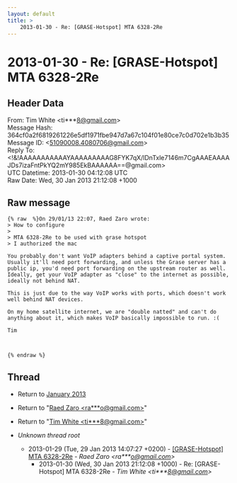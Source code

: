 ```yaml
---
layout: default
title: >
    2013-01-30 - Re: [GRASE-Hotspot] MTA 6328-2Re
---
```


# 2013-01-30 - Re: [GRASE-Hotspot] MTA 6328-2Re

## Header Data

From: Tim White \<ti***8@gmail.com\><br>
Message Hash: 364cf0a2f6819261226e5df1971fbe947d7a67c104f01e80ce7c0d702e1b3b35<br>
Message ID: \<51090008.4080706@gmail.com\><br>
Reply To: \<!&!AAAAAAAAAAAYAAAAAAAAAG8FYK7qX/lDnTxle7146m7CgAAAEAAAAJDs7izaFntPkYQ2mY985EkBAAAAAA==@gmail.com\><br>
UTC Datetime: 2013-01-30 04:12:08 UTC<br>
Raw Date: Wed, 30 Jan 2013 21:12:08 +1000<br>

## Raw message

```
{% raw  %}On 29/01/13 22:07, Raed Zaro wrote:
> How to configure
>
> MTA 6328-2Re to be used with grase hotspot
> I authorized the mac

You probably don't want VoIP adapters behind a captive portal system. 
Usually it'll need port forwarding, and unless the Grase server has a 
public ip, you'd need port forwarding on the upstream router as well. 
Ideally, get your VoIP adapter as "close" to the internet as possible, 
ideally not behind NAT.

This is just due to the way VoIP works with ports, which doesn't work 
well behind NAT devices.

On my home satellite internet, we are "double natted" and can't do 
anything about it, which makes VoIP basically impossible to run. :(

Tim



{% endraw %}
```

## Thread

+ Return to [January 2013](/archive/2013/01)

+ Return to "[Raed Zaro <ra***o<span>@</span>gmail.com>](/authors/ra___o_at_gmail_com)"
+ Return to "[Tim White <ti***8<span>@</span>gmail.com>](/authors/ti___8_at_gmail_com)"

+ _Unknown thread root_
  + 2013-01-29 (Tue, 29 Jan 2013 14:07:27 +0200) - [[GRASE-Hotspot] MTA 6328-2Re](/archive/2013/01/56af78664b1ac64ed5b731ff063bb4ae669b6b86722d69cd0a258ee0758b2ac2) - _Raed Zaro \<ra***o@gmail.com\>_
    + 2013-01-30 (Wed, 30 Jan 2013 21:12:08 +1000) - Re: [GRASE-Hotspot] MTA 6328-2Re - _Tim White \<ti***8@gmail.com\>_

